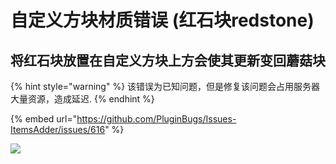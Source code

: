 # 自定义方块材质错误 \(红石块redstone\)

## 将红石块放置在自定义方块上方会使其更新变回蘑菇块

{% hint style="warning" %}
该错误为已知问题，但是修复该问题会占用服务器大量资源，造成延迟.
{% endhint %}

{% embed url="https://github.com/PluginBugs/Issues-ItemsAdder/issues/616" %}

![](../../.gitbook/assets/immagine%20%2839%29.png)

